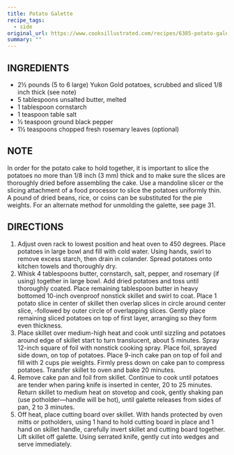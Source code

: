 ```yaml
---
title: Potato Galette
recipe_tags:
  - side
original_url: https://www.cooksillustrated.com/recipes/6385-potato-galette
summary: ""
---
```


## INGREDIENTS

* 2½ pounds (5 to 6 large) Yukon Gold potatoes, scrubbed and sliced 1/8 inch thick (see note)
* 5 tablespoons unsalted butter, melted
* 1 tablespoon cornstarch
* 1 teaspoon table salt
* ½ teaspoon ground black pepper
* 1½ teaspoons chopped fresh rosemary leaves (optional)

## NOTE

In order for the potato cake to hold together, it is important to slice the potatoes no more than 1/8  inch (3 mm) thick and to make sure the slices are thoroughly dried before assembling the cake. Use a mandoline slicer or the slicing attachment of a food processor to slice the potatoes uniformly thin. A pound of dried beans, rice, or coins can be substituted for the pie weights. For an alternate method for unmolding the galette, see page 31.

## DIRECTIONS

1. Adjust oven rack to lowest position and heat oven to 450 degrees. Place potatoes in large bowl and fill with cold water. Using hands, swirl to remove excess starch, then drain in colander. Spread potatoes onto kitchen towels and thoroughly dry. 
1. Whisk 4 tablespoons butter, cornstarch, salt, pepper, and rosemary (if using) together in large bowl. Add dried potatoes and toss until thoroughly coated. Place remaining tablespoon butter in heavy bottomed 10-inch ovenproof nonstick skillet and swirl to coat. Place 1 potato slice in center of skillet then overlap slices in circle around center slice, -followed by outer circle of overlapping slices. Gently place remaining sliced potatoes on top of first layer, arranging so they form even thickness. 
1. Place skillet over medium-high heat and cook until sizzling and potatoes around edge of skillet start to turn translucent, about 5 minutes. Spray 12-inch square of foil with nonstick cooking spray. Place foil, sprayed side down, on top of potatoes. Place 9-inch cake pan on top of foil and fill with 2 cups pie weights. Firmly press down on cake pan to compress potatoes. Transfer skillet to oven and bake 20 minutes.
1. Remove cake pan and foil from skillet. Continue to cook until potatoes are tender when paring knife is inserted in center, 20 to 25 minutes. Return skillet to medium heat on stovetop and cook, gently shaking pan (use potholder—handle will be hot), until galette releases from sides of pan, 2 to 3 minutes.
1. Off heat, place cutting board over skillet. With hands protected by oven mitts or potholders, using 1 hand to hold cutting board in place and 1 hand on skillet handle, carefully invert skillet and cutting board together. Lift skillet off galette. Using serrated knife, gently cut into wedges and serve immediately.
